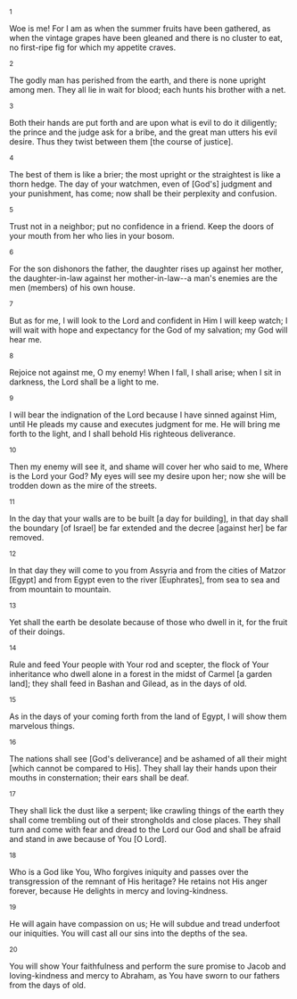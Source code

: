 <sup>1</sup> 

Woe is me! For I am as when the summer fruits have been gathered, as when the vintage grapes have been gleaned and there is no cluster to eat, no first-ripe fig for which my appetite craves. 

<sup>2</sup> 

The godly man has perished from the earth, and there is none upright among men. They all lie in wait for blood; each hunts his brother with a net. 

<sup>3</sup> 

Both their hands are put forth and are upon what is evil to do it diligently; the prince and the judge ask for a bribe, and the great man utters his evil desire. Thus they twist between them [the course of justice]. 

<sup>4</sup> 

The best of them is like a brier; the most upright or the straightest is like a thorn hedge. The day of your watchmen, even of [God's] judgment and your punishment, has come; now shall be their perplexity and confusion. 

<sup>5</sup> 

Trust not in a neighbor; put no confidence in a friend. Keep the doors of your mouth from her who lies in your bosom. 

<sup>6</sup> 

For the son dishonors the father, the daughter rises up against her mother, the daughter-in-law against her mother-in-law--a man's enemies are the men (members) of his own house. 

<sup>7</sup> 

But as for me, I will look to the Lord and confident in Him I will keep watch; I will wait with hope and expectancy for the God of my salvation; my God will hear me. 

<sup>8</sup> 

Rejoice not against me, O my enemy! When I fall, I shall arise; when I sit in darkness, the Lord shall be a light to me. 

<sup>9</sup> 

I will bear the indignation of the Lord because I have sinned against Him, until He pleads my cause and executes judgment for me. He will bring me forth to the light, and I shall behold His righteous deliverance. 

<sup>10</sup> 

Then my enemy will see it, and shame will cover her who said to me, Where is the Lord your God? My eyes will see my desire upon her; now she will be trodden down as the mire of the streets. 

<sup>11</sup> 

In the day that your walls are to be built [a day for building], in that day shall the boundary [of Israel] be far extended and the decree [against her] be far removed. 

<sup>12</sup> 

In that day they will come to you from Assyria and from the cities of Matzor [Egypt] and from Egypt even to the river [Euphrates], from sea to sea and from mountain to mountain. 

<sup>13</sup> 

Yet shall the earth be desolate because of those who dwell in it, for the fruit of their doings. 

<sup>14</sup> 

Rule and feed Your people with Your rod and scepter, the flock of Your inheritance who dwell alone in a forest in the midst of Carmel [a garden land]; they shall feed in Bashan and Gilead, as in the days of old. 

<sup>15</sup> 

As in the days of your coming forth from the land of Egypt, I will show them marvelous things. 

<sup>16</sup> 

The nations shall see [God's deliverance] and be ashamed of all their might [which cannot be compared to His]. They shall lay their hands upon their mouths in consternation; their ears shall be deaf. 

<sup>17</sup> 

They shall lick the dust like a serpent; like crawling things of the earth they shall come trembling out of their strongholds and close places. They shall turn and come with fear and dread to the Lord our God and shall be afraid and stand in awe because of You [O Lord]. 

<sup>18</sup> 

Who is a God like You, Who forgives iniquity and passes over the transgression of the remnant of His heritage? He retains not His anger forever, because He delights in mercy and loving-kindness. 

<sup>19</sup> 

He will again have compassion on us; He will subdue and tread underfoot our iniquities. You will cast all our sins into the depths of the sea. 

<sup>20</sup> 

You will show Your faithfulness and perform the sure promise to Jacob and loving-kindness and mercy to Abraham, as You have sworn to our fathers from the days of old.